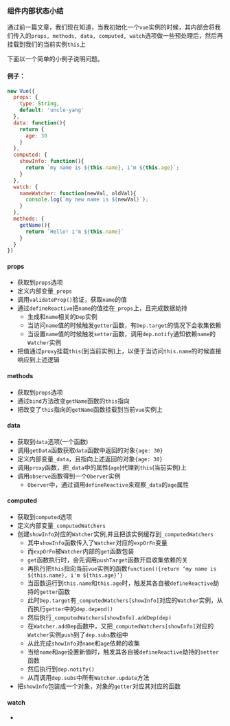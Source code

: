 ### 组件内部状态小结
通过前一篇文章，我们现在知道，当我初始化一个`vue`实例的时候，其内部会将我们传入的`props, methods, data, computed, watch`选项做一些预处理后，然后再挂载到我们的当前实例`this`上

下面以一个简单的小例子说明问题。
#### 例子：
``` js
new Vue({
  props: {
    type: String,
    default: 'uncle-yang'
  },
  data: function(){
    return {
      age: 30
    }
  },
  computed: {
    showInfo: function(){
      return `my name is ${this.name}, i'm ${this.age}`;
    }
  },
  watch: {
    nameWatcher: function(newVal, oldVal){
      console.log(`my new name is ${newVal}`);
    }
  },
  methods: {
    getName(){
      return `Hello! i'm ${this.name}`
    }
  }
})
```

#### props
* 获取到`props`选项
* 定义内部变量`_props`
* 调用`validateProp()`验证，获取`name`的值
* 通过`defineReactive`把`name`的值挂在`_props`上，且完成数据劫持
  * 生成和`name`相关的`Dep`实例
  * 当访问`name`值的时候触发`getter`函数，有`Dep.target`的情况下会收集依赖
  * 当设置`name`值的时候触发`setter`函数，调用`dep.notify`通知依赖`name`的`Watcher`实例
* 把值通过`proxy`挂载`this`(到当前实例)上，以便于当访问`this.name`的时候直接响应到上述逻辑


#### methods
* 获取到`props`选项
* 通过`bind`方法改变`getName`函数的`this`指向
* 把改变了`this`指向的`getName`函数挂载到当前`vue`实例上


#### data
* 获取到`data`选项(一个函数)
* 调用`getData`函数获取`data`函数中返回的对象`{age: 30}`
* 定义内部变量`_data`，且指向上述返回的对象`{age: 30}`
* 调用`proxy`函数，把`_data`中的属性(`age`)代理到`this`(当前实例)上
* 调用`observe`函数得到一个`Oberver`实例
  * `Oberver`中，通过调用`defineReactive`来观察`_data`的`age`属性

#### computed
* 获取到`computed`选项
* 定义内部变量`_computedWatchers`
* 创建`showInfo`对应的`Watcher`实例,并且把该实例缓存到`_computedWatchers`
  * 其中`showInfo`函数传入了`Watcher`对应的`expOrFn`变量
  * 而`expOrFn`被`Watcher`内部的`get`函数包装
  * `get`函数执行时，会先调用`pushTarget`函数开启收集依赖的关
  * 再执行把`this`指向当前`vue`实例的函数`function(){return ‘my name is ${this.name}, i'm ${this.age}’}`
  * 当函数运行到`this.name`和`this.age`时，触发其各自被`defineReactive`劫持的`getter`函数
  * 此时`Dep.target`有`_computedWatchers[showInfo]`对应的`Watcher`实例，从而执行`getter`中的`dep.depend()`
  * 然后执行`_computedWatchers[showInfo].addDep(dep)`
  * 在`Watcher.addDep`函数中，又把`_computedWatchers[showInfo]`对应的`Watcher`实例`push`到了`dep.subs`数组中
  * 从此完成`showInfo`对`name`和`age`依赖的收集
  * 当给`name`和`age`设置新值时，触发其各自被`defineReactive`劫持的`setter`函数
  * 然后执行到`dep.notify()`
  * 从而调用`dep.subs`中所有`Watcher.update`方法
* 把`showInfo`包装成一个对象，对象的`getter`对应其对应的函数

#### watch
* 


